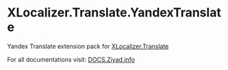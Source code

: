 # XLocalizer.Translate.YandexTranslate
Yandex Translate extension pack for [XLocalizer.Translate](https://github.com/LazZiya/XLocalizer.Translate)

For all documentations visit: [DOCS.Ziyad.info](http://docs.ziyad.info/XLocalizer/translate-services-yandex.md)

